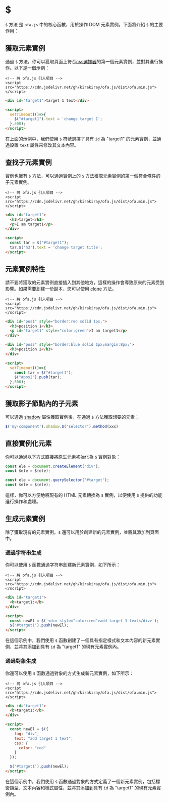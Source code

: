 # $

`$` 方法 是 `ofa.js` 中的核心函數，用於操作 DOM 元素實例。下面將介紹 `$` 的主要作用：

## 獲取元素實例

通過 `$` 方法，你可以獲取頁面上符合[css選擇器](https://developer.mozilla.org/en-US/docs/Web/CSS/CSS_selectors)的第一個元素實例，並對其進行操作。以下是一個示例：

<html-viewer>

```
<!-- 將 ofa.js 引入項目 -->
<script src="https://cdn.jsdelivr.net/gh/kirakiray/ofa.js/dist/ofa.min.js"></script>
```

```html
<div id="target1">target 1 text</div>

<script>
  setTimeout(()=>{
    $("#target1").text = 'change target 1';
  },500);
</script>
```

</html-viewer>

在上面的示例中，我們使用 `$` 符號選擇了具有 `id` 為 "target1" 的元素實例，並通過設置 `text` 屬性來修改其文本內容。

## 查找子元素實例

實例也擁有 `$` 方法，可以通過實例上的 `$` 方法獲取元素實例的第一個符合條件的子元素實例。

<html-viewer>

```
<!-- 將 ofa.js 引入項目 -->
<script src="https://cdn.jsdelivr.net/gh/kirakiray/ofa.js/dist/ofa.min.js"></script>
```

```html
<div id="target1">
  <h3>target</h3>
  <p>I am target1</p>
</div>

<script>
  const tar = $("#target1");
  tar.$('h3').text = 'change target title';
</script>
```

</html-viewer>

## 元素實例特性

請不要將獲取的元素實例直接插入到其他地方，這樣的操作會導致原來的元素受到影響。如果需要創建一份副本，您可以使用 [clone](./clone.md) 方法。

<html-viewer>

```
<!-- 將 ofa.js 引入項目 -->
<script src="https://cdn.jsdelivr.net/gh/kirakiray/ofa.js/dist/ofa.min.js"></script>
```

```html
<div id="pos1" style="border:red solid 1px;">
  <h3>position 1</h3>
  <p id="target1" style="color:green">I am target1</p>
</div>

<div id="pos2" style="border:blue solid 1px;margin:8px;">
  <h3>position 2</h3>
</div>

<script>
  setTimeout(()=>{
    const tar = $("#target1");
    $("#pos2").push(tar);
  },500);
</script>
```

</html-viewer>

## 獲取影子節點內的子元素

可以通過 [shadow](./shadow.md) 屬性獲取實例後，在通過 `$` 方法獲取想要的元素；

```javascript
$('my-component').shadow.$("selector").method(xxx)
```
## 直接實例化元素

你可以通過以下方式直接將原生元素初始化為 `$` 實例對象：

```javascript
const ele = document.createElement('div');
const $ele = $(ele);
```

```javascript
const ele = document.querySelector('#target');
const $ele = $(ele);
```

這樣，你可以方便地將現有的 HTML 元素轉換為 `$` 實例，以便使用 `$` 提供的功能進行操作和處理。

## 生成元素實例

除了獲取現有的元素實例，`$` 還可以用於創建新的元素實例，並將其添加到頁面中。

### 通過字符串生成

你可以使用 `$` 函數通過字符串創建新元素實例，如下所示：

<html-viewer>

```
<!-- 將 ofa.js 引入項目 -->
<script src="https://cdn.jsdelivr.net/gh/kirakiray/ofa.js/dist/ofa.min.js"></script>
```

```html
<div id="target1">
  <b>target1:</b>
</div>

<script>
  const newEl = $(`<div style="color:red">add target 1 text</div>`);
  $('#target1').push(newEl);
</script>
```

</html-viewer>

在這個示例中，我們使用 `$` 函數創建了一個具有指定樣式和文本內容的新元素實例，並將其添加到具有 `id` 為 "target1" 的現有元素實例內。

### 通過對象生成

你還可以使用 `$` 函數通過對象的方式生成新元素實例，如下所示：

<html-viewer>

```
<!-- 將 ofa.js 引入項目 -->
<script src="https://cdn.jsdelivr.net/gh/kirakiray/ofa.js/dist/ofa.min.js"></script>
```

```html
<div id="target1">
  <b>target1:</b>
</div>

<script>
  const newEl = $({
    tag: "div",
    text: "add target 1 text",
    css: {
      color: "red"
    }
  });

  $('#target1').push(newEl);
</script>
```

</html-viewer>

在這個示例中，我們使用 `$` 函數通過對象的方式定義了一個新元素實例，包括標簽類型、文本內容和樣式屬性，並將其添加到具有 `id` 為 "target1" 的現有元素實例內。